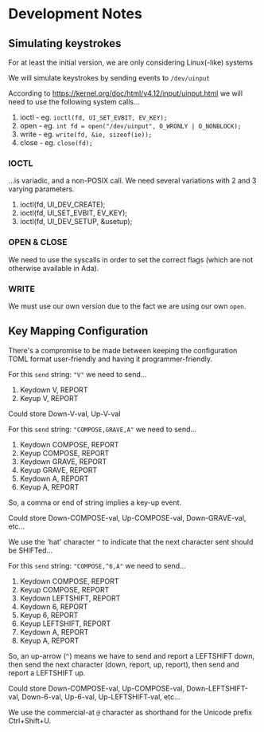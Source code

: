 # Development Notes

## Simulating keystrokes
For at least the initial version, we are only considering Linux(-like) systems

We will simulate keystrokes by sending events to `/dev/uinput`

According to https://kernel.org/doc/html/v4.12/input/uinput.html we will need to use the following system calls...

1. ioctl - eg. `ioctl(fd, UI_SET_EVBIT, EV_KEY);`
2. open  - eg. `int fd = open("/dev/uinput", O_WRONLY | O_NONBLOCK);`
3. write - eg. `write(fd, &ie, sizeof(ie));`
4. close - eg. `close(fd);`

### IOCTL
...is variadic, and a non-POSIX call.  We need several variations with 2 and 3 varying parameters.

1. ioctl(fd, UI_DEV_CREATE);
2. ioctl(fd, UI_SET_EVBIT, EV_KEY);
3. ioctl(fd, UI_DEV_SETUP, &usetup);


### OPEN & CLOSE
We need to use the syscalls in order to set the correct flags (which are not otherwise available in Ada).

### WRITE
We must use our own version due to the fact we are using our own `open`.

## Key Mapping Configuration

There's a compromise to be made between keeping the configuration TOML format user-friendly and having it programmer-friendly.

For this `send` string: `"V"` we need to send...
1. Keydown V, REPORT
2. Keyup V, REPORT

Could store Down-V-val, Up-V-val

For this `send` string: `"COMPOSE,GRAVE,A"` we need to send...
1. Keydown COMPOSE, REPORT
2. Keyup COMPOSE, REPORT
3. Keydown GRAVE, REPORT
4. Keyup GRAVE, REPORT
5. Keydown A, REPORT
6. Keyup A, REPORT

So, a comma or end of string implies a key-up event.

Could store Down-COMPOSE-val, Up-COMPOSE-val, Down-GRAVE-val, etc...

We use the 'hat' character `^` to indicate that the next character sent should be SHIFTed...

For this `send` string: `"COMPOSE,^6,A"` we need to send...
1. Keydown COMPOSE, REPORT
2. Keyup COMPOSE, REPORT
3. Keydown LEFTSHIFT, REPORT
4. Keydown 6, REPORT
5. Keyup 6, REPORT
6. Keyup LEFTSHIFT, REPORT
7. Keydown A, REPORT
8. Keyup A, REPORT

So, an up-arrow (`^`) means we have to send and report a LEFTSHIFT down, then send the next character (down, report, up, report), then send and report a LEFTSHIFT up.

Could store Down-COMPOSE-val, Up-COMPOSE-val, Down-LEFTSHIFT-val, Down-6-val, Up-6-val, Up-LEFTSHIFT-val, etc...

We use the commercial-at `@` character as shorthand for the Unicode prefix Ctrl+Shift+U.
